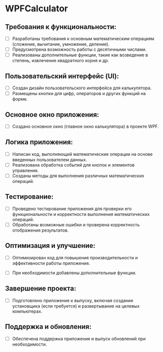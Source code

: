 # WPFCalculator

## Требования к функциональности:

- [ ] Разработаны требования к основным математическим операциям (сложение, вычитание, умножение, деление).
- [ ] Предусмотрена возможность работы с десятичными числами.
- [ ] Реализованы дополнительные функции, такие как возведение в степень, извлечение квадратного корня и др.

## Пользовательский интерфейс (UI):

- [ ] Создан дизайн пользовательского интерфейса для калькулятора.
- [ ] Размещены кнопки для цифр, операторов и других функций на форме.

## Основное окно приложения:

- [ ] Создано основное окно (главное окно калькулятора) в проекте WPF.

## Логика приложения:

- [ ] Написан код, выполняющий математические операции на основе введенных пользователем данных.
- [ ] Реализована обработка событий для кнопок и элементов управления.
- [ ] Созданы методы для выполнения различных математических операций.

## Тестирование:

- [ ] Проведено тестирование приложения для проверки его функциональности и корректности выполнения математических операций.
- [ ] Обработаны возможные ошибки и проверена корректность отображения результатов.

## Оптимизация и улучшение:

- [ ] Оптимизирован код для повышения производительности и эффективности работы приложения.
- [ ] При необходимости добавлены дополнительные функции.


## Завершение проекта:

- [ ] Подготовлено приложение к выпуску, включая создание установщика (если требуется) и развертывание на целевых компьютерах.

## Поддержка и обновления:

- [ ] Обеспечена поддержка приложения и выпуск обновлений при необходимости.
